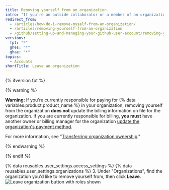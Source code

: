 ```yaml
---
title: Removing yourself from an organization
intro: "If you're an outside collaborator or a member of an organization, you can leave the organization at any time."
redirect_from:
  - /articles/how-do-i-remove-myself-from-an-organization/
  - /articles/removing-yourself-from-an-organization
  - /github/setting-up-and-managing-your-github-user-account/removing-yourself-from-an-organization
versions:
  fpt: "*"
  ghes: "*"
  ghae: "*"
topics:
  - Accounts
shortTitle: Leave an organization
---
```


{% ifversion fpt %}

{% warning %}

**Warning:** If you're currently responsible for paying for {% data variables.product.product_name %} in your organization, removing yourself from the organization **does not** update the billing information on file for the organization. If you are currently responsible for billing, **you must** have another owner or billing manager for the organization [update the organization's payment method](/articles/adding-or-editing-a-payment-method).

For more information, see "[Transferring organization ownership](/articles/transferring-organization-ownership)."

{% endwarning %}

{% endif %}

{% data reusables.user_settings.access_settings %}
{% data reusables.user_settings.organizations %} 3. Under "Organizations", find the organization you'd like to remove yourself from, then click **Leave**.
![Leave organization button with roles shown](/assets/images/help/organizations/context-leave-organization-with-roles-shown.png)
